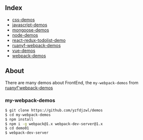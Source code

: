 ## Index

* [css-demos](css-demos)
* [javascript-demos](javascript-demos)
* [mongoose-demos](mongoose-demos)
* [node-demos](node-demos)
* [react-redux-todolist-demo](react-redux-todolist-demo)
* [ruanyf-webpack-demos](ruanyf-webpack-demos)
* [vue-demos](vue-demos)
* [webpack-demos](webpack-demos)

## About

There are many demos about FrontEnd, the `my-webpack-demos` from [ruanyf'webpack-demos](https://github.com/ruanyf/webpack-demos)

### my-webpack-demos

```bash
$ git clone https://github.com/yzfdjzwl/demos
$ cd my-webpack-demos
$ npm install
$ npm i -g webpack@1.x webpack-dev-server@1.x
$ cd demo01
$ webpack-dev-server
```
